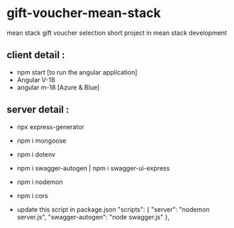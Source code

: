 # gift-voucher-mean-stack
mean stack gift voucher selection short project in mean stack development

## client detail :
- npm start [to run the angular application]
- Angular V-18
- angular m-18 [Azure & Blue]

## server detail :
- npx express-generator
- npm i mongoose
- npm i dotenv
- npm i swagger-autogen | npm i swagger-ui-express
- npm i nodemon
- npm i cors

- update this script in package.json
  "scripts": {
    "server": "nodemon server.js",
    "swagger-autogen": "node swagger.js"
  },
